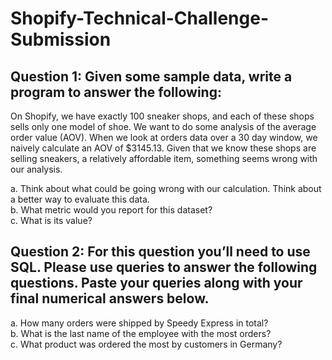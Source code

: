 # Shopify-Technical-Challenge-Submission

## Question 1: Given some sample data, write a program to answer the following: 

On Shopify, we have exactly 100 sneaker shops, and each of these shops sells only one model of shoe. We want to do some analysis of the average order value (AOV). When we look at orders data over a 30 day window, we naively calculate an AOV of $3145.13. Given that we know these shops are selling sneakers, a relatively affordable item, something seems wrong with our analysis. 

a. Think about what could be going wrong with our calculation. Think about a better way to evaluate this data.  
b. What metric would you report for this dataset?  
c. What is its value?


## Question 2: For this question you’ll need to use SQL. Please use queries to answer the following questions. Paste your queries along with your final numerical answers below.

a. How many orders were shipped by Speedy Express in total?  
b. What is the last name of the employee with the most orders?  
c. What product was ordered the most by customers in Germany?
